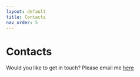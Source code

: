 ```yaml
---
layout: default
title: Contacts
nav_order: 5
---
```


<!-- [Home](index.md)  | [CV](cv.md) | [Publications](publications.md) | [Scripts and coding tutorials](coding.md) | [Contact me](contacts.md) -->

# Contacts
 
Would you like to get in touch?
Please email me [here](mailto:grig@hotmail.it)
